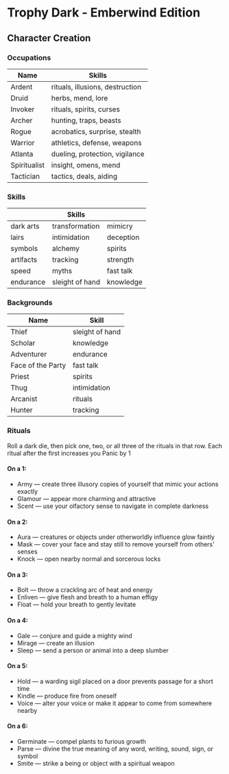 # Trophy Dark - Emberwind Edition

## Character Creation

### Occupations
| Name         | Skills                          |
| ------------ | ------------------------------- |
| Ardent       | rituals, illusions, destruction |
| Druid        | herbs, mend, lore               |
| Invoker      | rituals, spirits, curses        |
| Archer       | hunting, traps, beasts          |
| Rogue        | acrobatics, surprise, stealth   |
| Warrior      | athletics, defense, weapons     |
| Atlanta      | dueling, protection, vigilance  |
| Spiritualist | insight, omens, mend            |
| Tactician    | tactics, deals, aiding          |

### Skills
|           | Skills          |           |
| --------- | --------------- | --------- |
| dark arts | transformation  | mimicry   |
| lairs     | intimidation    | deception |
| symbols   | alchemy         | spirits   |
| artifacts | tracking        | strength  |
| speed     | myths           | fast talk |
| endurance | sleight of hand | knowledge |

### Backgrounds
| Name              | Skill           |
| ----------------- | --------------- |
| Thief             | sleight of hand |
| Scholar           | knowledge       |
| Adventurer        | endurance       |
| Face of the Party | fast talk       |
| Priest            | spirits         |
| Thug              | intimidation    |
| Arcanist          | rituals         |
| Hunter            | tracking        |

### Rituals
Roll a dark die, then pick one, two, or all three of the rituals in that row. Each ritual after the first increases you Panic by 1

#### On a 1:

- Army — create three illusory copies of yourself that mimic your actions exactly
- Glamour — appear more charming and attractive
- Scent — use your olfactory sense to navigate in complete darkness

#### On a 2: 
- Aura — creatures or objects under otherworldly influence glow faintly
- Mask — cover your face and stay still to remove yourself from others' senses
- Knock — open nearby normal and sorcerous locks

#### On a 3:
- Bolt — throw a crackling arc of heat and energy
- Enliven — give flesh and breath to a human effigy
- Float — hold your breath to gently levitate

#### On a 4:
- Gale — conjure and guide a mighty wind
- Mirage — create an illusion
- Sleep — send a person or animal into a deep slumber

#### On a 5:
- Hold — a warding sigil placed on a door prevents passage for a short time
- Kindle — produce fire from oneself
- Voice — alter your voice or make it appear to come from somewhere nearby

#### On a 6:
- Germinate — compel plants to furious growth
- Parse — divine the true meaning of any word, writing, sound, sign, or symbol
- Smite — strike a being or object with a spiritual weapon
